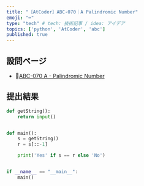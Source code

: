 ```yaml
---
title: "［AtCoder］ABC-070｜A Palindromic Number"
emoji: "⌨️"
type: "tech" # tech: 技術記事 / idea: アイデア
topics: ['python', 'AtCoder', 'abc']
published: true
---
```


## 設問ページ

- 🔗[ABC-070 A - Palindromic Number](https://atcoder.jp/contests/abc070/tasks/abc070_a)

## 提出結果

```python
def getString():
    return input()


def main():
    s = getString()
    r = s[::-1]

    print('Yes' if s == r else 'No')


if __name__ == "__main__":
    main()
```
